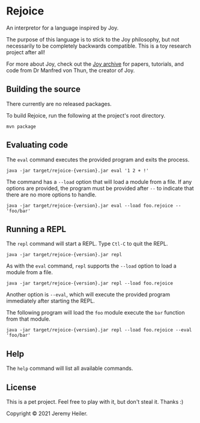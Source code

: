 # Rejoice
An interpretor for a language inspired by Joy.

The purpose of this language is to stick to the Joy philosophy, but not necessarily to be completely backwards compatible. This is a toy research project after all!

For more about Joy, check out the [Joy archive](http://joy-lang.org) for papers, tutorials, and code from Dr Manfred von Thun, the creator of Joy.

## Building the source

There currently are no released packages. 

To build Rejoice, run the following at the project's root directory. 

```
mvn package
````

## Evaluating code

The `eval` command executes the provided program and exits the process.

```
java -jar target/rejoice-{version}.jar eval '1 2 + !'
```

The command has a `--load` option that will load a module from a file. If any options are provided, the program must be provided after `--` to indicate that there are no more options to handle.

```
java -jar target/rejoice-{version}.jar eval --load foo.rejoice -- 'foo/bar'
```

## Running a REPL

The `repl` command will start a REPL. Type `Ctl-C` to quit the REPL.

```
java -jar target/rejoice-{version}.jar repl
```

As with the `eval` command, `repl` supports the `--load` option to load a module from a file.

```
java -jar target/rejoice-{version}.jar repl --load foo.rejoice
```

Another option is `--eval`, which will execute the provided program immediately after starting the REPL.

The following program will load the `foo` module execute the `bar` function from that module.

```
java -jar target/rejoice-{version}.jar repl --load foo.rejoice --eval 'foo/bar'
```

## Help

The `help` command will list all available commands. 

## License

This is a pet project. Feel free to play with it, but don't steal it. Thanks :)

Copyright © 2021 Jeremy Heiler.
